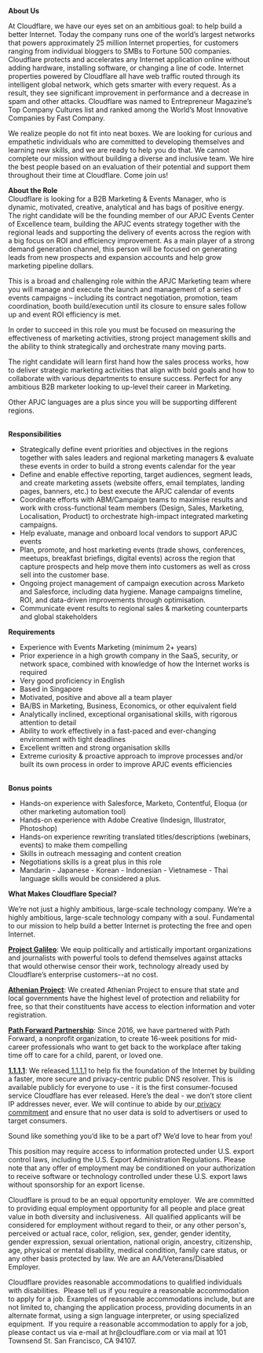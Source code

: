 <div class="content-intro">
	<div><strong>About Us</strong></div>
	<div>
		<p><span style="font-weight: 400;">At Cloudflare, we have our eyes set on an ambitious goal: to help build a better Internet. Today the company runs one of the world’s largest networks that powers approximately 25 million Internet properties, for customers ranging from individual bloggers to SMBs to Fortune 500 companies. Cloudflare protects and accelerates any Internet application online without adding hardware, installing software, or changing a line of code. Internet properties powered by Cloudflare all have web traffic routed through its intelligent global network, which gets smarter with every request. As a result, they see significant improvement in performance and a decrease in spam and other attacks. Cloudflare was named to Entrepreneur Magazine’s Top Company Cultures list and ranked among the World’s Most Innovative Companies by Fast Company.</span><span style="font-weight: 400;">&nbsp;</span></p>
		<p><span style="font-weight: 400;">We realize people do not fit into neat boxes. We are looking for curious and empathetic individuals who are committed to developing themselves and learning new skills, and we are ready to help you do that. We cannot complete our mission without building a diverse and inclusive team. We hire the best people based on an evaluation of their potential and support them throughout their time at Cloudflare. Come join us!&nbsp;</span></p>
	</div>
</div>
<p><strong>About the Role</strong><strong><br></strong><span style="font-weight: 400;">Cloudflare is looking for a B2B Marketing &amp; Events Manager, who is dynamic, motivated, creative, analytical and has bags of positive energy. The right candidate will be the founding member of our APJC Events Center of Excellence team, building the APJC events strategy together with the regional leads and supporting the delivery of events across the region with a big focus on ROI and efficiency improvement. As a main player of a strong demand generation channel, this person will be focused on generating leads from new prospects and expansion accounts and help grow marketing pipeline dollars.</span></p>
<p><span style="font-weight: 400;">This is a broad and challenging role within the APJC Marketing team where you will manage and execute the launch and management of a series of events campaigns – including its contract negotiation, promotion, team coordination, booth build/execution until its closure to ensure sales follow up and event ROI efficiency is met.&nbsp;</span></p>
<p><span style="font-weight: 400;">In order to succeed in this role you must be focused on measuring the effectiveness of marketing activities, strong project management skills and the ability to think strategically and orchestrate many moving parts.</span></p>
<p><span style="font-weight: 400;">The right candidate will learn first hand how the sales process works, how to deliver strategic marketing activities that align with bold goals and how to collaborate with various departments to ensure success. Perfect for any ambitious B2B marketer looking to up-level their career in Marketing.&nbsp;</span></p>
<p><span style="font-weight: 400;">Other APJC languages are a plus since you will be supporting different regions.&nbsp;</span></p>
<p><span style="font-weight: 400;"><br></span><strong>Responsibilities</strong></p>
<ul>
	<li style="font-weight: 400;"><span style="font-weight: 400;">Strategically define event priorities and objectives in the regions together with sales leaders and regional marketing managers &amp; evaluate these events in order to build a strong events calendar for the year</span></li>
	<li style="font-weight: 400;"><span style="font-weight: 400;">Define and enable effective reporting, target audiences, segment leads, and create marketing assets (website offers, email templates, landing pages, banners, etc.) to best execute the APJC calendar of events</span></li>
	<li style="font-weight: 400;"><span style="font-weight: 400;">Coordinate efforts with ABM/Campaign teams to maximise results and work with cross-functional team members (Design, Sales, Marketing, Localisation, Product) to orchestrate high-impact integrated marketing campaigns.</span></li>
	<li style="font-weight: 400;"><span style="font-weight: 400;">Help evaluate, manage and onboard local vendors to support APJC events&nbsp;</span></li>
	<li style="font-weight: 400;"><span style="font-weight: 400;">Plan, promote, and host marketing events (trade shows, conferences, meetups, breakfast briefings, digital events) across the region that capture prospects and help move them into customers as well as cross sell into the customer base.</span></li>
	<li style="font-weight: 400;"><span style="font-weight: 400;">Ongoing project management of campaign execution across Marketo and Salesforce, including data hygiene. Manage campaigns timeline, ROI, and data-driven improvements through optimisation.</span></li>
	<li style="font-weight: 400;"><span style="font-weight: 400;">Communicate event results to regional sales &amp; marketing counterparts and global stakeholders</span></li>
</ul>
<p><strong>Requirements</strong></p>
<ul>
	<li style="font-weight: 400;"><span style="font-weight: 400;">Experience with Events Marketing (minimum 2+ years)</span></li>
	<li style="font-weight: 400;"><span style="font-weight: 400;">Prior experience in a high growth company in the SaaS, security, or network space, combined with knowledge of how the Internet works is required</span></li>
	<li style="font-weight: 400;"><span style="font-weight: 400;">Very good proficiency in English</span></li>
	<li style="font-weight: 400;"><span style="font-weight: 400;">Based in Singapore</span></li>
	<li style="font-weight: 400;"><span style="font-weight: 400;">Motivated, positive and above all a team player</span></li>
	<li style="font-weight: 400;"><span style="font-weight: 400;">BA/BS in Marketing, Business, Economics, or other equivalent field</span></li>
	<li style="font-weight: 400;"><span style="font-weight: 400;">Analytically inclined, exceptional organisational skills, with rigorous attention to detail</span></li>
	<li style="font-weight: 400;"><span style="font-weight: 400;">Ability to work effectively in a fast-paced and ever-changing environment with tight deadlines</span></li>
	<li style="font-weight: 400;"><span style="font-weight: 400;">Excellent written and strong organisation skills</span></li>
	<li style="font-weight: 400;"><span style="font-weight: 400;">Extreme curiosity &amp; proactive approach to improve processes and/or built its own process in order to improve APJC events efficiencies</span></li>
</ul>
<p><strong><br></strong><strong>Bonus points</strong></p>
<ul>
	<li style="font-weight: 400;"><span style="font-weight: 400;">Hands-on experience with Salesforce, Marketo, Contentful, Eloqua (or other marketing automation tool)</span></li>
	<li style="font-weight: 400;"><span style="font-weight: 400;">Hands-on experience with Adobe Creative (Indesign, Illustrator, Photoshop)</span></li>
	<li style="font-weight: 400;"><span style="font-weight: 400;">Hands-on experience rewriting translated titles/descriptions (webinars, events) to make them compelling</span></li>
	<li style="font-weight: 400;"><span style="font-weight: 400;">Skills in outreach messaging and content creation</span></li>
	<li style="font-weight: 400;"><span style="font-weight: 400;">Negotiations skills is a great plus in this role</span></li>
	<li style="font-weight: 400;"><span style="font-weight: 400;">Mandarin - Japanese - Korean - Indonesian - Vietnamese - Thai language skills would be considered a plus.</span></li>
</ul>
<div class="content-conclusion">
	<p><strong>What Makes Cloudflare Special?</strong></p>
	<p><span style="font-weight: 400;">We’re not just a highly ambitious, large-scale technology company. We’re a highly ambitious, large-scale technology company with a soul. Fundamental to our mission to help build a better Internet is protecting the free and open Internet.</span></p>
	<p><a href="https://blog.cloudflare.com/protecting-free-expression-online/"><strong>Project Galileo</strong></a><span style="font-weight: 400;">: We equip politically and artistically important organizations and journalists with powerful tools to defend themselves against attacks that would otherwise censor their work, technology already used by Cloudflare’s enterprise customers--at no cost.</span></p>
	<p><strong><a href="https://www.cloudflare.com/athenian/">Athenian Project</a></strong><span style="font-weight: 400;">: We created Athenian Project to ensure that state and local governments have the highest level of protection and reliability for free, so that their constituents have access to election information and voter registration.</span></p>
	<p><a href="https://blog.cloudflare.com/tag/path-forward/"><strong>Path Forward Partnership</strong></a><span style="font-weight: 400;">: Since 2016, we have partnered with Path Forward, a nonprofit organization, to create 16-week positions for mid-career professionals who want to get back to the workplace after taking time off to care for a child, parent, or loved one.</span></p>
	<p><a href="https://1.1.1.1/"><strong>1.1.1.1</strong></a><span style="font-weight: 400;">: We released</span><a href="https://1.1.1.1/"> <span style="font-weight: 400;">1.1.1.1</span></a><span style="font-weight: 400;"> to help fix the foundation of the Internet by building a faster, more secure and privacy-centric public DNS resolver. This is available publicly for everyone to use - it is the first consumer-focused service Cloudflare has ever released. Here’s the deal - we don’t store client IP addresses never, ever. We will continue to abide by our</span><a href="https://developers.cloudflare.com/1.1.1.1/privacy/public-dns-resolver"> privacy commitment</a><span style="font-weight: 400;"> and ensure that no user data is sold to advertisers or used to target consumers.</span></p>
	<p><span style="font-weight: 400;">Sound like something you’d like to be a part of? We’d love to hear from you!</span></p>
	<p><span style="font-weight: 400;">This position may require access to information protected under U.S. export control laws, including the U.S. Export Administration Regulations. Please note that any offer of employment may be conditioned on your authorization to receive software or technology controlled under these U.S. export laws without sponsorship for an export license.</span></p>
	<p><span style="font-weight: 400;">Cloudflare is proud to be an equal opportunity employer. &nbsp;We are committed to providing equal employment opportunity for all people and place great value in both diversity and inclusiveness. &nbsp;All qualified applicants will be considered for employment without regard to their, or any other person's, perceived or actual</span> <span style="font-weight: 400;">race, color, religion, sex, gender, gender identity, gender expression, sexual orientation, national origin, ancestry, citizenship, age, physical or mental disability, medical condition, family care status, or any other basis protected by law. </span><span style="font-weight: 400;">We are an AA/Veterans/Disabled Employer.</span></p>
	<p><span style="font-weight: 400;">Cloudflare provides reasonable accommodations to qualified individuals with disabilities. &nbsp;Please tell us if you require a reasonable accommodation to apply for a job. Examples of reasonable accommodations include, but are not limited to, changing the application process, providing documents in an alternate format, using a sign language interpreter, or using specialized equipment. &nbsp;If you require a reasonable accommodation to apply for a job, please contact us via e-mail at </span><span style="font-weight: 400;">hr@cloudflare.com</span><span style="font-weight: 400;"> or via mail at 101 Townsend St. San Francisco, CA 94107.</span></p>
</div>